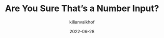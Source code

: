 ---
author: kilianvalkhof
date: 2022-06-28
permalink: false
tags:
  - html
target_url: https://kilianvalkhof.com/2022/css-html/are-you-sure-thats-a-number-input/
title: Are You Sure That’s a Number Input?
---